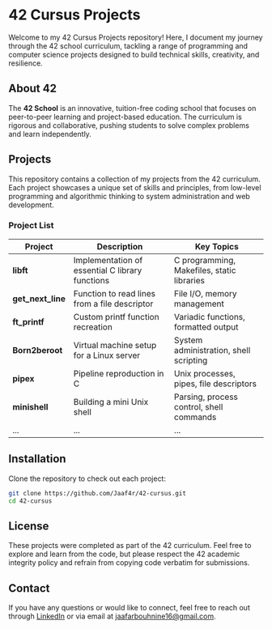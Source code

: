 # 42 Cursus Projects

Welcome to my 42 Cursus Projects repository! Here, I document my journey through the 42 school curriculum, tackling a range of programming and computer science projects designed to build technical skills, creativity, and resilience.

## About 42

The **42 School** is an innovative, tuition-free coding school that focuses on peer-to-peer learning and project-based education. The curriculum is rigorous and collaborative, pushing students to solve complex problems and learn independently.

## Projects

This repository contains a collection of my projects from the 42 curriculum. Each project showcases a unique set of skills and principles, from low-level programming and algorithmic thinking to system administration and web development.

### Project List

| Project         | Description                                    | Key Topics                             |
| --------------- | ---------------------------------------------- | -------------------------------------- |
| **libft**       | Implementation of essential C library functions | C programming, Makefiles, static libraries |
| **get_next_line** | Function to read lines from a file descriptor | File I/O, memory management            |
| **ft_printf**   | Custom printf function recreation              | Variadic functions, formatted output   |
| **Born2beroot** | Virtual machine setup for a Linux server       | System administration, shell scripting |
| **pipex**       | Pipeline reproduction in C                     | Unix processes, pipes, file descriptors |
| **minishell**   | Building a mini Unix shell                     | Parsing, process control, shell commands |
| ...             | ...                                            | ...                                    |


## Installation

Clone the repository to check out each project:

```bash
git clone https://github.com/Jaaf4r/42-cursus.git
cd 42-cursus
```

## License

These projects were completed as part of the 42 curriculum. Feel free to explore and learn from the code, but please respect the 42 academic integrity policy and refrain from copying code verbatim for submissions.

## Contact

If you have any questions or would like to connect, feel free to reach out through [LinkedIn](https://www.linkedin.com/in/jaafar-bouhnine/) or via email at jaafarbouhnine16@gmail.com.
